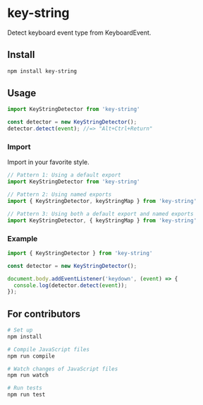 # key-string
Detect keyboard event type from KeyboardEvent.

## Install
```sh
npm install key-string
```

## Usage
```js
import KeyStringDetector from 'key-string'

const detector = new KeyStringDetector();
detector.detect(event); //=> "Alt+Ctrl+Return"
```

### Import
Import in your favorite style.

```js
// Pattern 1: Using a default export
import KeyStringDetector from 'key-string'

// Pattern 2: Using named exports
import { KeyStringDetector, keyStringMap } from 'key-string'

// Pattern 3: Using both a default export and named exports
import KeyStringDetector, { keyStringMap } from 'key-string'
```

### Example
```js
import { KeyStringDetector } from 'key-string'

const detector = new KeyStringDetector();

document.body.addEventListener('keydown', (event) => {
  console.log(detector.detect(event));
});
```

## For contributors
```sh
# Set up
npm install

# Compile JavaScript files
npm run compile

# Watch changes of JavaScript files
npm run watch

# Run tests
npm run test
```

